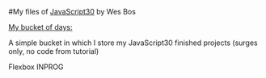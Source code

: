 #My files of [JavaScript30](https://javascript30.com/) by Wes Bos

[My bucket of days:](http://ihatetoast-javascript30-bucket.surge.sh)

A simple bucket in which I store my JavaScript30 finished projects (surges only, no code from tutorial)

Flexbox
INPROG
